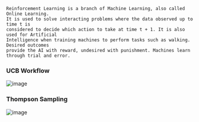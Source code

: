 ```
Reinforcement Learning is a branch of Machine Learning, also called Online Learning. 
It is used to solve interacting problems where the data observed up to time t is 
considered to decide which action to take at time t + 1. It is also used for Artificial
Intelligence when training machines to perform tasks such as walking. Desired outcomes 
provide the AI with reward, undesired with punishment. Machines learn through trial and error.
```

### UCB Workflow

![image](https://user-images.githubusercontent.com/20562497/31229208-c9fb4f74-aa01-11e7-935b-fd1c10b0385e.png)


### Thompson Sampling 

![image](https://user-images.githubusercontent.com/20562497/31236624-73b138b2-aa16-11e7-9574-5d6c18daaa0b.png)

